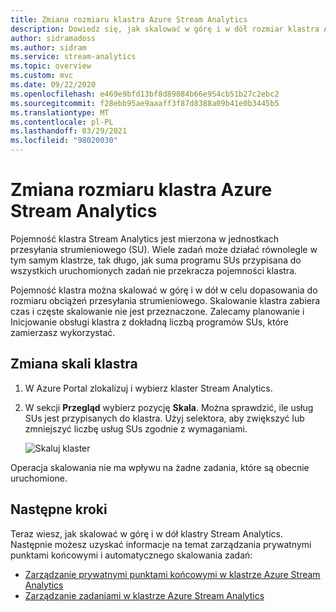 ```yaml
---
title: Zmiana rozmiaru klastra Azure Stream Analytics
description: Dowiedz się, jak skalować w górę i w dół rozmiar klastra Azure Stream Analytics.
author: sidramadoss
ms.author: sidram
ms.service: stream-analytics
ms.topic: overview
ms.custom: mvc
ms.date: 09/22/2020
ms.openlocfilehash: e469e9bfd13bf8d89084b66e954cb51b27c2ebc2
ms.sourcegitcommit: f28ebb95ae9aaaff3f87d8388a09b41e0b3445b5
ms.translationtype: MT
ms.contentlocale: pl-PL
ms.lasthandoff: 03/29/2021
ms.locfileid: "98020030"
---
```

# <a name="resize-an-azure-stream-analytics-cluster"></a>Zmiana rozmiaru klastra Azure Stream Analytics

Pojemność klastra Stream Analytics jest mierzona w jednostkach przesyłania strumieniowego (SU). Wiele zadań może działać równolegle w tym samym klastrze, tak długo, jak suma programu SUs przypisana do wszystkich uruchomionych zadań nie przekracza pojemności klastra.

Pojemność klastra można skalować w górę i w dół w celu dopasowania do rozmiaru obciążeń przesyłania strumieniowego. Skalowanie klastra zabiera czas i częste skalowanie nie jest przeznaczone. Zalecamy planowanie i Inicjowanie obsługi klastra z dokładną liczbą programów SUs, które zamierzasz wykorzystać.

## <a name="change-the-scale-of-your-cluster"></a>Zmiana skali klastra

1. W Azure Portal zlokalizuj i wybierz klaster Stream Analytics.

1. W sekcji **Przegląd** wybierz pozycję **Skala**. Można sprawdzić, ile usług SUs jest przypisanych do klastra. Użyj selektora, aby zwiększyć lub zmniejszyć liczbę usług SUs zgodnie z wymaganiami.

   ![Skaluj klaster](./media/scale-cluster/scale-cluster.png)

Operacja skalowania nie ma wpływu na żadne zadania, które są obecnie uruchomione.

## <a name="next-steps"></a>Następne kroki

Teraz wiesz, jak skalować w górę i w dół klastry Stream Analytics. Następnie możesz uzyskać informacje na temat zarządzania prywatnymi punktami końcowymi i automatycznego skalowania zadań:

* [Zarządzanie prywatnymi punktami końcowymi w klastrze Azure Stream Analytics](private-endpoints.md)
* [Zarządzanie zadaniami w klastrze Azure Stream Analytics](manage-jobs-cluster.md)
